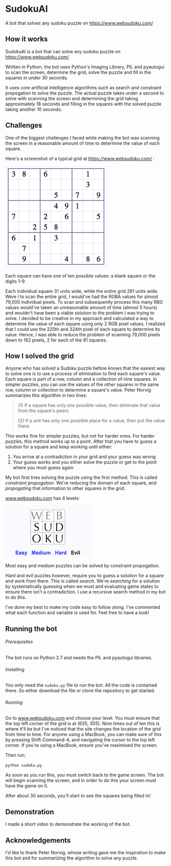 # SudokuAI
A bot that solves any sudoku puzzle on https://www.websudoku.com/

## How it works

SudokuAI is a bot that can solve any sudoku puzzle on https://www.websudoku.com/

Written in Python, the bot uses Python's Imaging Library, PIL and pyautogui to scan the screen, determine the grid, solve the puzzle and fill in the squares in under 30 seconds.

It uses core artificial intelligence algorithms such as search and constraint propogation to solve the puzzle. The actual puzzle takes under a second to solve with scanning the screen and determining the grid taking approximately 18 seconds and filling in the squares with the solved puzzle taking another 10 seconds.

## Challenges

One of the biggest challenges I faced while making the bot was scanning the screen in a reasonable amount of time to determine the value of each square.

Here's a screenshot of a typical grid at https://www.websudoku.com/ :

   ![screenshot](https://github.com/adi00026/SudokuAI/blob/master/typical_grid.png)

Each square can have one of ten possible values: a blank square or the digits 1-9.

Each individual square 31 units wide, while the entire grid 281 units wide. Were I to scan the entire grid, I would've had the RGBA values for almost 79,000 individual pixels. To scan and subsequently process this many RBG values would've taken an unreasonable amount of time (almost 5 hours) and wouldn't have been a viable solution to the problem I was trying to solve. I decided to be creative in my approach and calculated a way to determine the value of each square using only 2 RGB pixel values. I realized that I could use the 225th and 324th pixel of each square to determine its value. Hence, I was able to reduce the problem of scanning 79,000 pixels down to 162 pixels, 2 for each of the 81 squares.

## How I solved the grid

Anyone who has solved a Sudoku puzzle before knows that the easiest way to solve one is to use a process of elimination to find each square's value. Each square is part of a row, column and a collection of nine squares. In simpler puzzles, you can use the values of the other squares in the same row, column or collection to determine a square's value. Peter Norvig summarizes this algorithm in two lines: 

 >(1) If a square has only one possible value, then eliminate that value from the square's peers. 
 
 >(2) If a unit has only one possible place for a value, then put the value there.

This works fine for simpler puzzles, but not for harder ones. For harder puzzles, this method works up to a point. After that you have to guess a solution for a square and keep working until either:

1) You arrive at a contradiction in your grid and your guess was wrong
2) Your guess works and you either solve the puzzle or get to the point where you must guess again

My bot first tries solving the puzzle using the first method. This is called *constraint propogation.* We're reducing the domain of each square, and *propogating* that information to other squares in the grid. 

www.websudoku.com has 4 levels:

   ![screenshot](https://github.com/adi00026/SudokuAI/blob/master/levels.png)

Most easy and medium puzzles can be solved by constraint propogation.

Hard and evil puzzles however, require you to guess a solution for a square and work from there. This is called *search.* We're *searching* for a solution by systematically guessing when we must and evaluating game states to ensure there isn't a contradiction. I use a recursive search method in my bot to do this.

I've done my best to make my code easy to follow along. I've commented what each function and variable is used for. Feel free to have a look!

## Running the bot

###### Prerequisites

The bot runs on Python 2.7 and needs the PIL and pyautogui libraries.

###### Installing

You only need the `sudoku.py` file to run the bot. All the code is contained there. So either download the file or clone the repository to get started.

###### Running

Go to www.websudoku.com and choose your level. You must ensure that the top left corner of the grid is at (635, 305). Nine times out of ten this is where it'll be but I've noticed that the site changes the location of the grid from time to time. For anyone using a MacBook, you can make sure of this by pressing Shift-Command-4, and navigating the cursor to the top left corner. If you're using a MacBook, ensure you've maximised the screen.

Then run:

`python sudoku.py` 

As soon as you run this, you must switch back to the game screen. The bot will begin scanning the screen, and in order to do this your screen must have the game on it.

After about 30 seconds, you'll start to see the squares being filled in!


## Demonstration

I made a short video to demonstrate the working of the bot.



## Acknowledgements

I'd like to thank Peter Norvig, whose writing gave me the inspiration to make this bot and for summarizing the algorithm to solve any puzzle.

